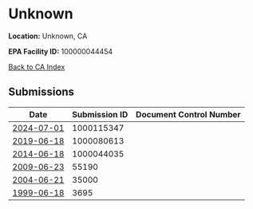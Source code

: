 # Unknown

**Location:** Unknown, CA

**EPA Facility ID:** 100000044454

[Back to CA Index](../../index.md)

## Submissions

| Date | Submission ID | Document Control Number |
|------|--------------|-------------------------|
| [2024-07-01](submissions/1000115347.md) | 1000115347 |  |
| [2019-06-18](submissions/1000080613.md) | 1000080613 |  |
| [2014-06-18](submissions/1000044035.md) | 1000044035 |  |
| [2009-06-23](submissions/55190.md) | 55190 |  |
| [2004-06-21](submissions/35000.md) | 35000 |  |
| [1999-06-18](submissions/3695.md) | 3695 |  |
